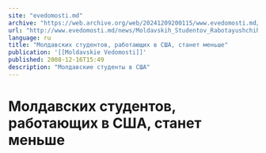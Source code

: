 ```yaml
---
site: "evedomosti.md"
archive: "https://web.archive.org/web/20241209200115/www.evedomosti.md/news/Moldavskih_Studentov_Rabotayushchih_V_Ssha_Stanet_Menshe"
url: "http://www.evedomosti.md/news/Moldavskih_Studentov_Rabotayushchih_V_Ssha_Stanet_Menshe"
language: ru
title: "Молдавских студентов, работающих в США, станет меньше"
publication: '[[Moldavskie Vedomosti]]'
published: 2008-12-16T15:49
description: "Молдавские студенты в США"
---
```


# Молдавских студентов, работающих в США, станет меньше

